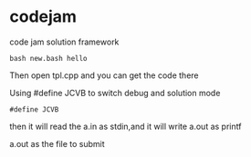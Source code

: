 # codejam
code jam solution framework

```
bash new.bash hello

```

Then open tpl.cpp and you can get the code there

Using #define JCVB to switch debug and solution mode

```
#define JCVB
```

then it will read the a.in as stdin,and it will write a.out as printf

a.out as the file to submit

